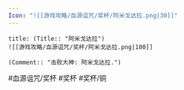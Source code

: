 ```yaml
---
Icon: "![[游戏攻略/血源诅咒/奖杯/阿米戈达拉.png|30]]"
---
```

```ad-common-bronze-trophy
title: (Title:: "阿米戈达拉")
![[游戏攻略/血源诅咒/奖杯/阿米戈达拉.png|100]]

(Comment:: "击败大神: 阿米戈达拉.")
```

#血源诅咒/奖杯 #奖杯 #奖杯/铜

